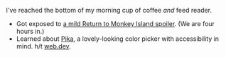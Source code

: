 ---
---

I've reached the bottom of my morning cup of coffee *and* feed reader.

- Got exposed to [a mild Return to Monkey Island spoiler](https://mixnmojo.com/news/The-Many-Epilogues-of-Return-to-Monkey-Island). (We are four hours in.)
- Learned about [Pika](https://superhighfives.com/pika), a lovely-looking color picker with accessibility in mind. h/t [web.dev](https://web.dev/testing-web-design-color-contrast/#pika-macos-application).
